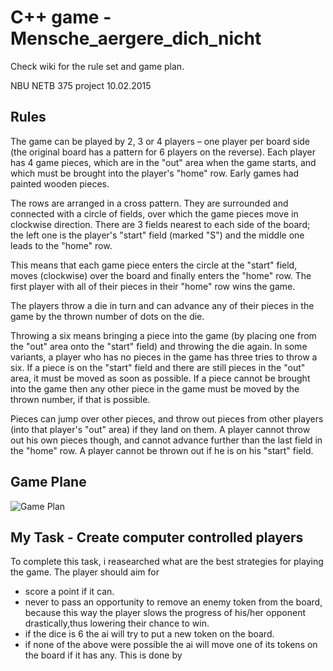 C++ game - Mensche_aergere_dich_nicht 
=========================
Check wiki for the rule set and game plan.

NBU NETB 375 project
10.02.2015


## Rules
The game can be played by 2, 3 or 4 players – one player per board side (the original board has a pattern for 6 players on the reverse). Each player has 4 game pieces, which are in the "out" area when the game starts, and which must be brought into the player's "home" row. Early games had painted wooden pieces.

The rows are arranged in a cross pattern. They are surrounded and connected with a circle of fields, over which the game pieces move in clockwise direction. There are 3 fields nearest to each side of the board; the left one is the player's "start" field (marked "S") and the middle one leads to the "home" row.

This means that each game piece enters the circle at the "start" field, moves (clockwise) over the board and finally enters the "home" row. The first player with all of their pieces in their "home" row wins the game.

The players throw a die in turn and can advance any of their pieces in the game by the thrown number of dots on the die.

Throwing a six means bringing a piece into the game (by placing one from the "out" area onto the "start" field) and throwing the die again. In some variants, a player who has no pieces in the game has three tries to throw a six. If a piece is on the "start" field and there are still pieces in the "out" area, it must be moved as soon as possible. If a piece cannot be brought into the game then any other piece in the game must be moved by the thrown number, if that is possible.

Pieces can jump over other pieces, and throw out pieces from other players (into that player's "out" area) if they land on them. A player cannot throw out his own pieces though, and cannot advance further than the last field in the "home" row. A player cannot be thrown out if he is on his "start" field.

## Game Plane
![Game Plan](http://upload.wikimedia.org/wikipedia/commons/9/91/Menschenaergern.svg)

## My Task - Create computer controlled players 
To complete this task, i reasearched what are the best strategies for playing the game. The player should aim for
- score a point if it can. 
- never to pass an opportunity to remove an enemy token from the board, because this way the player slows the progress of his/her opponent drastically,thus lowering their chance to win.
- if the dice is 6 the ai will try to put a new token on the board.
- if none of the above were possible the ai will move one of its tokens on the board if it has any. This is done by
